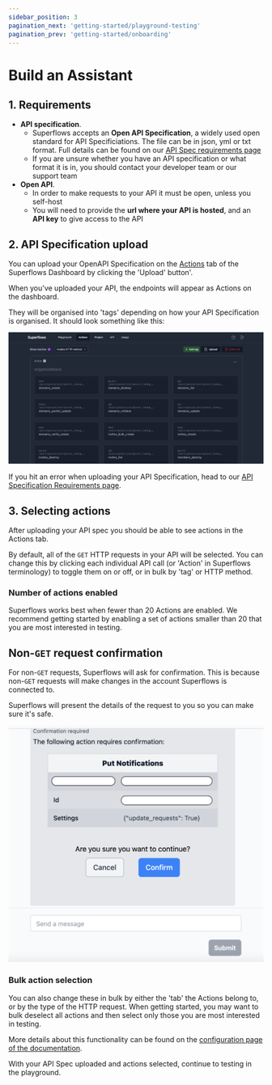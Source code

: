 ```yaml
---
sidebar_position: 3
pagination_next: 'getting-started/playground-testing'
pagination_prev: 'getting-started/onboarding'
---
```


# Build an Assistant

## 1. Requirements

- **API specification**. 
    - Superflows accepts an **Open API Specification**, a widely used open standard for API Specificiations. The file can be in json, yml or txt format. Full details can be found on our [API Spec requirements page](../connecting-your-api/api-spec-requirements)
    - If you are unsure whether you have an API specification or what format it is in, you should contact your developer team or our support team
- **Open API**. 
    - In order to make requests to your API it must be open, unless you self-host
    - You will need to provide the **url where your API is hosted**, and an **API key** to give access to the API


## 2. API Specification upload

You can upload your OpenAPI Specification on the [Actions](https://dashboard.superflows.ai/actions) tab of the Superflows Dashboard by clicking the 'Upload' button'.

When you've uploaded your API, the endpoints will appear as Actions on the dashboard. 

They will be organised into 'tags' depending on how your API Specification is organised. It should look something like this: 

![API-upload](../../static/img/docs/getting-started/build-assistant/1-actions-tabs.png)

If you hit an error when uploading your API Specification, head to our [API Specification Requirements page](/docs/03-connecting-your-api/api-spec-requirements).


## 3. Selecting actions

After uploading your API spec you should be able to see actions in the Actions tab. 

By default, all of the `GET` HTTP requests in your API will be selected. You can change this by clicking each individual API call (or 'Action' in Superflows terminology) to toggle them on or off, or in bulk by 'tag' or HTTP method.

### Number of actions enabled

Superflows works best when fewer than 20 Actions are enabled. We recommend getting started by enabling a set of actions smaller than 20 that you are most interested in testing.

## Non-`GET` request confirmation

For non-`GET` requests, Superflows will ask for confirmation. This is because non-`GET` requests will make changes in the account Superflows is connected to. 

Superflows will present the details of the request to you so you can make sure it's safe.

![Confirmation check](../../static/img/docs/playground/confirmation/confirmation-check.png)

### Bulk action selection

You can also change these in bulk by either the 'tab' the Actions belong to, or by the type of the HTTP request. When getting started, you may want to bulk deselect all actions and then select only those you are most interested in testing. 

More details about this functionality can be found on the [configuration page of the documentation](../category/configuration/).

With your API Spec uploaded and actions selected, continue to testing in the playground.
